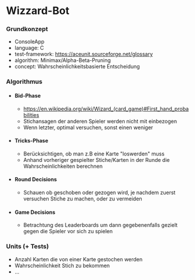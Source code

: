 # Wizzard-Bot

### Grundkonzept

- ConsoleApp
- language: C
- test-framework: https://aceunit.sourceforge.net/glossary
- algorithm: Minimax/Alpha-Beta-Pruning
- concept: Wahrscheinlichkeitsbasierte Entscheidung

### Algorithmus
- #### Bid-Phase
  - https://en.wikipedia.org/wiki/Wizard_(card_game)#First_hand_probabilities
  - Stichansagen der anderen Spieler werden nicht mit einbezogen
  - Wenn letzter, optimal versuchen, sonst einen weniger
- #### Tricks-Phase
  - Berücksichtigen, ob man z.B eine Karte "loswerden" muss
  - Anhand vorheriger gespielter Stiche/Karten in der Runde die Wahrscheinlichkeiten berechnen
- #### Round Decisions
  - Schauen ob geschoben oder gezogen wird, je nachdem zuerst versuchen Stiche zu machen, oder zu vermeiden
- #### Game Decisions
  - Betrachtung des Leaderboards um dann gegebenenfalls gezielt gegen die Spieler vor sich zu spielen
 
### Units (+ Tests)
- Anzahl Karten die von einer Karte gestochen werden
- Wahrscheinlichkeit Stich zu bekommen
- ...
